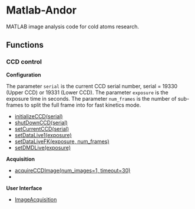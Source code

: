 # Matlab-Andor
MATLAB image analysis code for cold atoms research.

## Functions

### CCD control

**Configuration**

The parameter `serial` is the current CCD serial number, serial = 19330 (Upper CCD) or 19331 (Lower CCD).
The parameter `exposure` is the exposure time in seconds.
The parameter `num_frames` is the number of sub-frames to split the full frame into for fast kinetics mode.
- [initializeCCD(serial)](/function/config/initializeCCD.m)
- [shutDownCCD(serial)](/function/config/shutDownCCD.m)
- [setCurrentCCD(serial)](/function/config/setCurrentCCD.m)
- [setDataLive1(exposure)](/function/config/setDataLive1.m)
- [setDataLiveFK(exposure, num_frames)](/function/config/setDataLiveFK.m)
- [setDMDLive(exposure)](/function/config/setDMDLive.m)

**Acquisition**
- [acquireCCDImage(num_images=1, timeout=30)](/function/config/acquireCCDImage.m)
- 

**User Interface**
- [ImageAcquisition](ImageAcquisition.mlapp)
